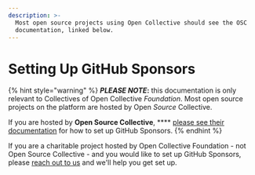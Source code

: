 ```yaml
---
description: >-
  Most open source projects using Open Collective should see the OSC
  documentation, linked below.
---
```


# Setting Up GitHub Sponsors

{% hint style="warning" %}
_**PLEASE NOTE**_**:** this documentation is only relevant to Collectives of Open Collective _Foundation_. Most open source projects on the platform are hosted by Open _Source_ Collective.

If you are hosted by **Open Source Collective**, **** [please see their documentation](https://docs.oscollective.org/getting-started/github-sponsors) for how to set up GitHub Sponsors.
{% endhint %}

If you are a charitable project hosted by Open Collective Foundation - not Open Source Collective - and you would like to set up GitHub Sponsors, please [reach out to us](../../../about/contact-us.md) and we'll help you get set up.

